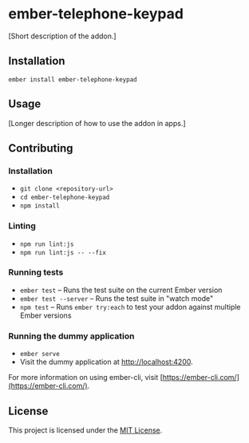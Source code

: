 ember-telephone-keypad
==============================================================================

[Short description of the addon.]

Installation
------------------------------------------------------------------------------

```
ember install ember-telephone-keypad
```


Usage
------------------------------------------------------------------------------

[Longer description of how to use the addon in apps.]


Contributing
------------------------------------------------------------------------------

### Installation

* `git clone <repository-url>`
* `cd ember-telephone-keypad`
* `npm install`

### Linting

* `npm run lint:js`
* `npm run lint:js -- --fix`

### Running tests

* `ember test` – Runs the test suite on the current Ember version
* `ember test --server` – Runs the test suite in "watch mode"
* `npm test` – Runs `ember try:each` to test your addon against multiple Ember versions

### Running the dummy application

* `ember serve`
* Visit the dummy application at [http://localhost:4200](http://localhost:4200).

For more information on using ember-cli, visit [https://ember-cli.com/](https://ember-cli.com/).

License
------------------------------------------------------------------------------

This project is licensed under the [MIT License](LICENSE.md).
